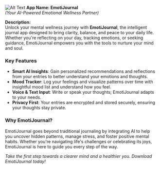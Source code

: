 ![Alt Text](https://github.com/Ajwad-Mir/emotijournal/blob/master/Designs/cover.png)
**App Name: EmotiJournal**  
*(Your AI-Powered Emotional Wellness Partner)*  

**Description:**\
Unlock your mental wellness journey with **EmotiJournal**, the intelligent journal app designed to bring clarity, balance, and peace to your daily life. Whether you're reflecting on your day, tracking emotions, or seeking guidance, EmotiJournal empowers you with the tools to nurture your mind and soul.

### **Key Features**

-   **Smart AI Insights**: Gain personalized recommendations and reflections from your entries to better understand your emotions and thoughts.
-   **Mood Tracker**: Log your feelings and visualize patterns over time with insightful mood list and understand how you feel.
-   **Voice & Text Input**: Write or speak your thoughts; EmotiJournal adapts to your needs.
-   **Privacy First**: Your entries are encrypted and stored securely, ensuring your thoughts stay private.

### **Why EmotiJournal?**

EmotiJournal goes beyond traditional journaling by integrating AI to help you uncover hidden patterns, manage stress, and foster positive mental habits. Whether you're navigating life's challenges or celebrating its joys, EmotiJournal is here to guide you every step of the way.

*Take the first step towards a clearer mind and a healthier you. Download EmotiJournal today!*
